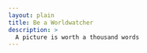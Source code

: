 ```yaml
---
layout: plain
title: Be a Worldwatcher
description: >
  A picture is worth a thousand words
---
```


<!-------------------------------------- THE HEAD -------------------------------------->

  <head>
    <title>Advanced Marker Accessibility</title>
    <script src="https://polyfill.io/v3/polyfill.min.js?features=default"></script>
    <link rel="stylesheet" type="text/css" href="./style.css" />
    <script type="module" src="./test.js"></script>
  </head>

<!-------------------------------------- THE BODY -------------------------------------->
<body>
    <div id="map"></div>
    <!--
      The `defer` attribute causes the callback to execute after the full HTML
      document has been parsed. For non-blocking uses, avoiding race conditions,
      and consistent behavior across browsers, consider loading using Promises.
      See https://developers.google.com/maps/documentation/javascript/load-maps-js-api
      for more information.
      -->
    <script
      src="https://maps.googleapis.com/maps/api/js?key=AIzaSyCBlxDPSkfw9ZBQ5zkKA3mpgVD7twJVATI&callback=initMap&libraries=marker&v=beta"
      defer
    ></script>
</body>
 
<!-------------------------------------- THE SCRIPT -------------------------------------->